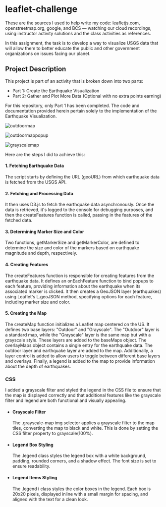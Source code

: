 # leaflet-challenge

These are the sources I used to help write my code: leafletjs.com, openstreetmap.org, google, and BCS — watching our cloud recordings, using instructor activity solutions and the class activities as references.

In this assignment, the task is to develop a way to visualize USGS data that will allow them to better educate the public and other government organizations on issues facing our planet.

## Project Description

This project is part of an activity that is broken down into two parts:

- Part 1: Create the Earthquake Visualization
- Part 2: Gather and Plot More Data (Optional with no extra points earning)

For this repository, only Part 1 has been completed. The code and documentation provided herein pertain solely to the implementation of the Earthquake Visualization.

![outdoormap](https://github.com/AlyssaChand/leaflet-challenge/assets/151655013/16ad0724-409d-48b2-8221-d4c4948b5645)

![outdoormappopup](https://github.com/AlyssaChand/leaflet-challenge/assets/151655013/07b03936-bf08-4e18-b363-64cc073e8da4)

![grayscalemap](https://github.com/AlyssaChand/leaflet-challenge/assets/151655013/a0fd5ec9-c8ae-465f-8b5d-c4e312cf6c72)

Here are the steps I did to achieve this:

#### 1. Fetching Earthquake Data
   The script starts by defining the URL (geoURL) from which earthquake data is fetched from the USGS API.
#### 2. Fetching and Processing Data
  It then uses D3.js to fetch the earthquake data asynchronously. Once the data is retrieved, it's logged to the console for debugging purposes, and then the createFeatures function is called, passing in the features of the fetched data.
#### 3. Determining Marker Size and Color
  Two functions, getMarkerSize and getMarkerColor, are defined to determine the size and color of the markers based on earthquake magnitude and depth, respectively.
#### 4. Creating Features
  The createFeatures function is responsible for creating features from the earthquake data. It defines an onEachFeature function to bind popups to each feature, providing information about the earthquake when its associated marker is clicked. It then creates a GeoJSON      layer (earthquakes) using Leaflet's L.geoJSON method, specifying options for each feature, including marker size and color.
#### 5. Creating the Map
  The createMap function initializes a Leaflet map centered on the US. It defines two base layers: "Outdoor" and "Grayscale". The "Outdoor" layer is a standard map, while the "Grayscale" layer is the same map but with a grayscale style. These layers are added to the         baseMaps object. The overlayMaps object contains a single entry for the earthquake data. The outdoor layer and earthquake layer are added to the map. Additionally, a layer control is added to allow users to toggle between different base layers and overlays. Finally, a     legend is added to the map to provide information about the depth of earthquakes.

### CSS

I added a grayscale filter and styled the legend in the CSS file to ensure that the map is displayed correctly and that additional features like the grayscale filter and legend are both functional and visually appealing.

- ####  Grayscale Filter
   The .grayscale-map img selector applies a grayscale filter to the map tiles, converting the map to black and white. This is done by setting the CSS filter property to grayscale(100%).
- ####  Legend Box Styling
   The .legend class styles the legend box with a white background, padding, rounded corners, and a shadow effect. The font size is set to ensure readability.
- ####  Legend Items Styling
   The .legend i class styles the color boxes in the legend. Each box is 20x20 pixels, displayed inline with a small margin for spacing, and aligned with the text for a clean look.

